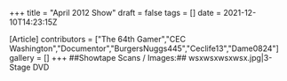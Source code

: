 +++
title = "April 2012 Show"
draft = false
tags = []
date = 2021-12-10T14:23:15Z

[Article]
contributors = ["The 64th Gamer","CEC Washington","Documentor","BurgersNuggs445","Ceclife13","Dame0824"]
gallery = []
+++
##Showtape Scans / Images:##
<gallery>
wsxwsxwsxwsx.jpg|3-Stage DVD
</gallery>